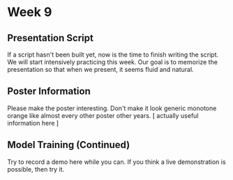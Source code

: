 # Week 9

## Presentation Script
If a script hasn't been built yet, now is the time to finish writing the script. We will start intensively practicing this week. Our goal is to memorize the presentation so that when we present, it seems fluid and natural.

## Poster Information
Please make the poster interesting. Don't make it look generic monotone orange like almost every other poster other years.
[ actually useful information here ]

## Model Training (Continued)
Try to record a demo here while you can. If you think a live demonstration is possible, then try it. 